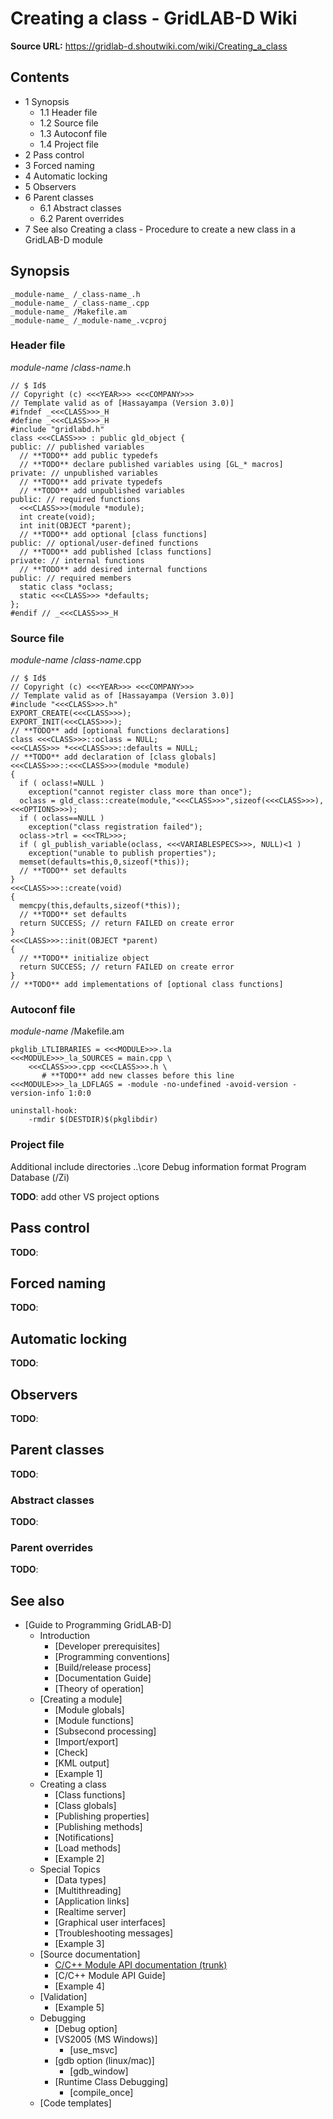 # Creating a class - GridLAB-D Wiki

**Source URL:** https://gridlab-d.shoutwiki.com/wiki/Creating_a_class
## Contents

  * 1 Synopsis
    * 1.1 Header file
    * 1.2 Source file
    * 1.3 Autoconf file
    * 1.4 Project file
  * 2 Pass control
  * 3 Forced naming
  * 4 Automatic locking
  * 5 Observers
  * 6 Parent classes
    * 6.1 Abstract classes
    * 6.2 Parent overrides
  * 7 See also
Creating a class \- Procedure to create a new class in a GridLAB-D module 

## Synopsis
    
    
    _module-name_ /_class-name_.h
    _module-name_ /_class-name_.cpp
    _module-name_ /Makefile.am
    _module-name_ /_module-name_.vcproj
    

### Header file

_module-name_ /_class-name_.h
    
    
    // $ Id$
    // Copyright (c) <<<YEAR>>> <<<COMPANY>>>
    // Template valid as of [Hassayampa (Version 3.0)]
    #ifndef _<<<CLASS>>>_H
    #define _<<<CLASS>>>_H
    #include "gridlabd.h"
    class <<<CLASS>>> : public gld_object {
    public: // published variables
      // **TODO** add public typedefs
      // **TODO** declare published variables using [GL_* macros]
    private: // unpublished variables
      // **TODO** add private typedefs
      // **TODO** add unpublished variables
    public: // required functions
      <<<CLASS>>>(module *module);
      int create(void);
      int init(OBJECT *parent);
      // **TODO** add optional [class functions]
    public: // optional/user-defined functions
      // **TODO** add published [class functions]
    private: // internal functions
      // **TODO** add desired internal functions
    public: // required members
      static class *oclass;
      static <<<CLASS>>> *defaults;
    };
    #endif // _<<<CLASS>>>_H
    

### Source file

_module-name_ /_class-name_.cpp
    
    
    // $ Id$
    // Copyright (c) <<<YEAR>>> <<<COMPANY>>>
    // Template valid as of [Hassayampa (Version 3.0)]
    #include "<<<CLASS>>>.h"
    EXPORT_CREATE(<<<CLASS>>>);
    EXPORT_INIT(<<<CLASS>>>);
    // **TODO** add [optional functions declarations]
    class <<<CLASS>>>::oclass = NULL;
    <<<CLASS>>> *<<<CLASS>>>::defaults = NULL;
    // **TODO** add declaration of [class globals]
    <<<CLASS>>>::<<<CLASS>>>(module *module)
    {
      if ( oclass!=NULL )
        exception("cannot register class more than once");
      oclass = gld_class::create(module,"<<<CLASS>>>",sizeof(<<<CLASS>>>),<<<OPTIONS>>>);
      if ( oclass==NULL )
        exception("class registration failed");
      oclass->trl = <<<TRL>>>;
      if ( gl_publish_variable(oclass, <<<VARIABLESPECS>>>, NULL)<1 )
        exception("unable to publish properties");
      memset(defaults=this,0,sizeof(*this));
      // **TODO** set defaults
    }
    <<<CLASS>>>::create(void)
    {
      memcpy(this,defaults,sizeof(*this));
      // **TODO** set defaults
      return SUCCESS; // return FAILED on create error
    }
    <<<CLASS>>>::init(OBJECT *parent)
    {
      // **TODO** initialize object
      return SUCCESS; // return FAILED on create error
    }
    // **TODO** add implementations of [optional class functions]
    
    

### Autoconf file

_module-name_ /Makefile.am
    
    
    pkglib_LTLIBRARIES = <<<MODULE>>>.la
    <<<MODULE>>>_la_SOURCES = main.cpp \
    	<<<CLASS>>>.cpp <<<CLASS>>>.h \
           # **TODO** add new classes before this line
    <<<MODULE>>>_la_LDFLAGS = -module -no-undefined -avoid-version -version-info 1:0:0
    
    uninstall-hook:
    	-rmdir $(DESTDIR)$(pkglibdir)
    

### Project file

Additional include directories
    ..\core
Debug information format
    Program Database (/Zi)

**TODO**:  add other VS project options 

## Pass control

**TODO**: 

## Forced naming

**TODO**: 

## Automatic locking

**TODO**: 

## Observers

**TODO**: 

## Parent classes

**TODO**: 

### Abstract classes

**TODO**: 

### Parent overrides

**TODO**: 

## See also

  * [Guide to Programming GridLAB-D]
    * Introduction 
      * [Developer prerequisites]
      * [Programming conventions]
      * [Build/release process]
      * [Documentation Guide]
      * [Theory of operation]
    * [Creating a module]
      * [Module globals]
      * [Module functions]
      * [Subsecond processing]
      * [Import/export]
      * [Check]
      * [KML output]
      * [Example 1]
    * Creating a class
      * [Class functions]
      * [Class globals]
      * [Publishing properties]
      * [Publishing methods]
      * [Notifications]
      * [Load methods] 
      * [Example 2]
    * Special Topics 
      * [Data types]
      * [Multithreading]
      * [Application links]
      * [Realtime server]
      * [Graphical user interfaces]
      * [Troubleshooting messages]
      * [Example 3]
    * [Source documentation]
      * [C/C++ Module API documentation (trunk)](http://gridlab-d.sourceforge.net/doxygen/trunk/group__module__api.html)
      * [C/C++ Module API Guide]
      * [Example 4]
    * [Validation]
      * [Example 5]
    * Debugging 
      * [Debug option]
      * [VS2005 (MS Windows)]
        * [use_msvc]
      * [gdb option (linux/mac)]
        * [gdb_window]
      * [Runtime Class Debugging]
        * [compile_once]
    * [Code templates]

